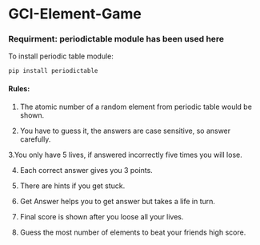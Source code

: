 # GCI-Element-Game

### Requirment: periodictable module has been used here

To install periodic table module:

`pip install periodictable`

#### Rules:

1. The atomic number of a random element from periodic table would be shown.

2. You have to guess it, the answers are case sensitive, so answer carefully.

3.You only have 5 lives, if answered incorrectly five times you will lose.

4. Each correct answer gives you 3 points.

5. There are hints if you get stuck.

6. Get Answer helps you to get answer but takes a life in turn.

6. Final score is shown after you loose all your lives.

7. Guess the most number of elements to beat your friends high score.
